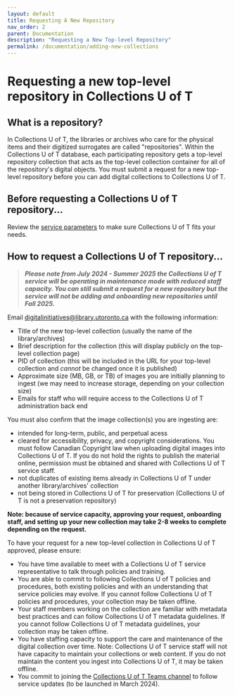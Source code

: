 ```yaml
---
layout: default
title: Requesting A New Repository
nav_order: 2
parent: Documentation
description: "Requesting a New Top-level Repository"
permalink: /documentation/adding-new-collections
---
```


# Requesting a new top-level repository in Collections U of T

## What is a repository?

In Collections U of T, the libraries or archives who care for the physical items and their digitized surrogates are called "repositories". Within the Collections U of T database, each participating repository gets a top-level repository collection that acts as the top-level collection container for all of the repository's digital objects. You must submit a request for a new top-level repository before you can add digital collections to Collections U of T.

## Before requesting a Collections U of T repository...

Review the [service parameters](https://utlib.github.io/collections-uoft/#about-collections-u-of-t) to make sure Collections U of T fits your needs.

## How to request a Collections U of T repository...

> ***Please note from July 2024 - Summer 2025 the Collections U of T service will be operating in maintenance mode with reduced staff capacity. You can still submit a request for a new repository but the service will not be adding and onboarding new repositories until Fall 2025.***


Email [digitalinitiatives@library.utoronto.ca](mailto:digitalinitiatives@library.utoronto.ca) with the following information:

* Title of the new top-level collection (usually the name of the library/archives)
* Brief description for the collection (this will display publicly on the top-level collection page)
* PID of collection (this will be included in the URL for your top-level collection and *cannot* be changed once it is published)
* Approximate size (MB, GB, or TB) of images you are initially planning to ingest (we may need to increase storage, depending on your collection size)
* Emails for staff who will require access to the Collections U of T administration back end

You must also confirm that the image collection(s) you are ingesting are:
* intended for long-term, public, and perpetual acess
* cleared for accessibility, privacy, and copyright considerations. You must follow Canadian Copyright law when uploading digital images into Collections U of T. If you do not hold the rights to publish the material online, permission must be obtained and shared with Collections U of T service staff.
* not duplicates of existing items already in Collections U of T under another library/archives' collection
* not being stored in Collections U of T for preservation (Collections U of T is not a preservation repository)

**Note: because of service capacity, approving your request, onboarding staff, and setting up your new collection may take 2-8 weeks to complete depending on the request.**

To have your request for a new top-level collection in Collections U of T approved, please ensure:
* You have time available to meet with a Collections U of T service representative to talk through policies and training.
* You are able to commit to following Collections U of T policies and procedures, both existing policies and with an understanding that service policies may evolve. If you cannot follow Collections U of T policies and procedures, your collection may be taken offline.
* Your staff members working on the collection are familiar with metadata best practices and can follow Collections U of T metadata guidelines. If you cannot follow Collections U of T metadata guidelines, your collection may be taken offline.
* You have staffing capacity to support the care and maintenance of the digital collection over time. Note: Collections U of T service staff will not have capacity to maintain your collections or web content. If you do not maintain the content you ingest into Collections U of T, it may be taken offline.
* You commit to joining the [Collections U of T Teams channel](https://teams.microsoft.com/l/channel/19%3a0c2caaac27a04fe7b6e37018970a66b5%40thread.tacv2/Collections%2520U%2520of%2520T?groupId=2151c2c7-2063-412d-8ebf-de2c9f809003&tenantId=78aac226-2f03-4b4d-9037-b46d56c55210) to follow service updates (to be launched in March 2024).
